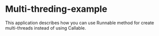 # Multi-threding-example
This application describes how you can use Runnable method for create multi-threads instead of using Callable.
